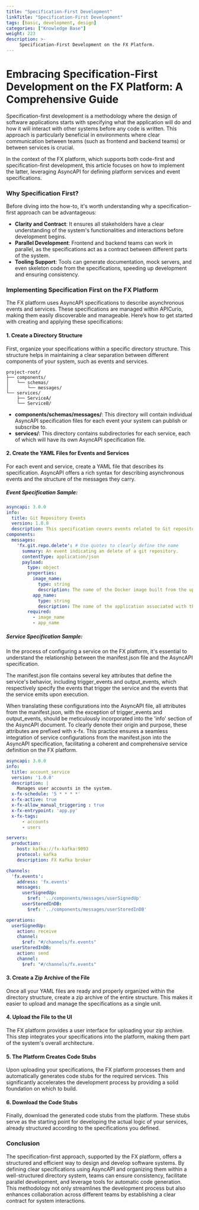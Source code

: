 ```yaml
---
title: "Specification-First Development"
linkTitle: "Specification-First Development"
tags: [basic, development, design]
categories: ["Knowledge Base"]
weight: 223
description: >-
     Specification-First Development on the FX Platform.
---
```

# Embracing Specification-First Development on the FX Platform: A Comprehensive Guide

Specification-first development is a methodology where the design of software applications starts with specifying what the application will do and how it will interact with other systems before any code is written. This approach is particularly beneficial in environments where clear communication between teams (such as frontend and backend teams) or between services is crucial. 

In the context of the FX platform, which supports both code-first and specification-first development, this article focuses on how to implement the latter, leveraging AsyncAPI for defining platform services and event specifications.

### Why Specification First?

Before diving into the how-to, it's worth understanding why a specification-first approach can be advantageous:

- **Clarity and Contract**: It ensures all stakeholders have a clear understanding of the system's functionalities and interactions before development begins.
- **Parallel Development**: Frontend and backend teams can work in parallel, as the specifications act as a contract between different parts of the system.
- **Tooling Support**: Tools can generate documentation, mock servers, and even skeleton code from the specifications, speeding up development and ensuring consistency.

### Implementing Specification First on the FX Platform

The FX platform uses AsyncAPI specifications to describe asynchronous events and services. These specifications are managed within APICurio, making them easily discoverable and manageable. Here’s how to get started with creating and applying these specifications:

#### 1. Create a Directory Structure

First, organize your specifications within a specific directory structure. This structure helps in maintaining a clear separation between different components of your system, such as events and services.

```
project-root/
├── components/
│   └── schemas/
│       └── messages/
└── services/
    ├── ServiceA/
    └── ServiceB/
```

- **components/schemas/messages/**: This directory will contain individual AsyncAPI specification files for each event your system can publish or subscribe to.
- **services/**: This directory contains subdirectories for each service, each of which will have its own AsyncAPI specification file.

#### 2. Create the YAML Files for Events and Services

For each event and service, create a YAML file that describes its specification. AsyncAPI offers a rich syntax for describing asynchronous events and the structure of the messages they carry.

##### Event Specification Sample:

```yaml
asyncapi: 3.0.0
info:
  title: Git Repository Events
  version: 1.0.0
  description: This specification covers events related to Git repository operations.
components:
  messages:
    'fx.git.repo.delete': # Use quotes to clearly define the name
      summary: An event indicating an delete of a git repository.
      contentType: application/json
      payload:
        type: object
        properties:
          image_name:
            type: string
            description: The name of the Docker image built from the updated repository.
          app_name:
            type: string
            description: The name of the application associated with the updated repository.
        required:
          - image_name
          - app_name
```

##### Service Specification Sample:

In the process of configuring a service on the FX platform, it's essential to understand the relationship between the manifest.json file and the AsyncAPI specification. 

The manifest.json file contains several key attributes that define the service's behavior, including trigger_events and output_events, which respectively specify the events that trigger the service and the events that the service emits upon execution. 

When translating these configurations into the AsyncAPI file, all attributes from the manifest.json, with the exception of trigger_events and output_events, should be meticulously incorporated into the 'info' section of the AsyncAPI document. To clearly denote their origin and purpose, these attributes are prefixed with x-fx. This practice ensures a seamless integration of service configurations from the manifest.json into the AsyncAPI specification, facilitating a coherent and comprehensive service definition on the FX platform.


```yaml
asyncapi: 3.0.0
info:
  title: account_service
  version: '1.0.0'
  description: |
    Manages user accounts in the system.
  x-fx-schedule: '5 * * * *'
  x-fx-active: true
  x-fx-allow_manual_triggering : true
  x-fx-entrypoint: 'app.py'
  x-fx-tags:
      - accounts
      - users

servers:
  production:
    host: kafka://fx-kafka:9093
    protocol: kafka
    description: FX Kafka broker

channels:
  'fx.events':
    address: 'fx.events'
    messages:
      userSignedUp:
        $ref: '../components/messages/userSignedUp'
      userStoredInDB:
        $ref: '../components/messages/userStoredInDB'

operations:
  userSignedUp:
    action: receive
    channel:
      $ref: "#/channels/fx.events"
  userStoredInDB:
    action: send
    channel:
      $ref: "#/channels/fx.events"
```

#### 3. Create a Zip Archive of the File

Once all your YAML files are ready and properly organized within the directory structure, create a zip archive of the entire structure. This makes it easier to upload and manage the specifications as a single unit.

#### 4. Upload the File to the UI

The FX platform provides a user interface for uploading your zip archive. This step integrates your specifications into the platform, making them part of the system's overall architecture.

#### 5. The Platform Creates Code Stubs

Upon uploading your specifications, the FX platform processes them and automatically generates code stubs for the required services. This significantly accelerates the development process by providing a solid foundation on which to build.

#### 6. Download the Code Stubs

Finally, download the generated code stubs from the platform. These stubs serve as the starting point for developing the actual logic of your services, already structured according to the specifications you defined.

### Conclusion

The specification-first approach, supported by the FX platform, offers a structured and efficient way to design and develop software systems. By defining clear specifications using AsyncAPI and organizing them within a well-structured directory system, teams can ensure consistency, facilitate parallel development, and leverage tools for automatic code generation. This methodology not only streamlines the development process but also enhances collaboration across different teams by establishing a clear contract for system interactions.
